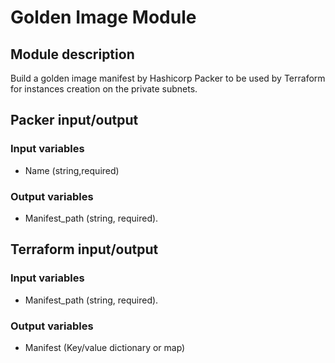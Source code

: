 # Golden Image Module

## Module description
Build a golden image manifest by Hashicorp Packer to be used by Terraform for instances creation on the private subnets.

## Packer input/output

### Input variables
- Name (string,required)

### Output variables
- Manifest_path (string, required).

## Terraform input/output

### Input variables
- Manifest_path (string, required).

### Output variables
- Manifest (Key/value dictionary or map)